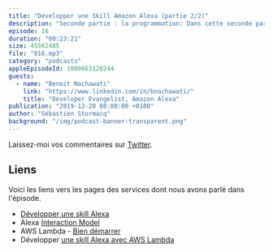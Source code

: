 ```yaml
---
title: "Développer une Skill Amazon Alexa (partie 2/2)"
description: "Seconde partie : la programmation: Dans cette seconde partie, nous parlons de la programmation elle-même."
episode: 16
duration: "00:23:21"
size: 45562485
file: "016.mp3"
category: "podcasts"
appleEpisodeId: 1000663120244
guests:
  - name: "Benoit Nachawati"
    link: "https://www.linkedin.com/in/bnachawati/"
    title: "Developer Evangelist, Amazon Alexa"
publication: "2019-12-20 08:00:00 +0100"
author: "Sébastien Stormacq"
background: "/img/podcast-banner-transparent.png"
---
```


Laissez-moi vos commentaires sur [Twitter](https://twitter.com/sebsto).

## Liens

Voici les liens vers les pages des services dont nous avons parlé dans l'épisode.

- [Développer une skill Alexa](https://developer.amazon.com/fr-FR/alexa/alexa-skills-kit/resources/training-resources)
- Alexa [Interaction Model](https://developer.amazon.com/docs/custom-skills/create-the-interaction-model-for-your-skill.html)
- AWS Lambda - [Bien démarrer](https://aws.amazon.com/lambda/getting-started/)
- Développer [une skill Alexa avec AWS Lambda](https://docs.aws.amazon.com/lambda/latest/dg/services-alexa.html)